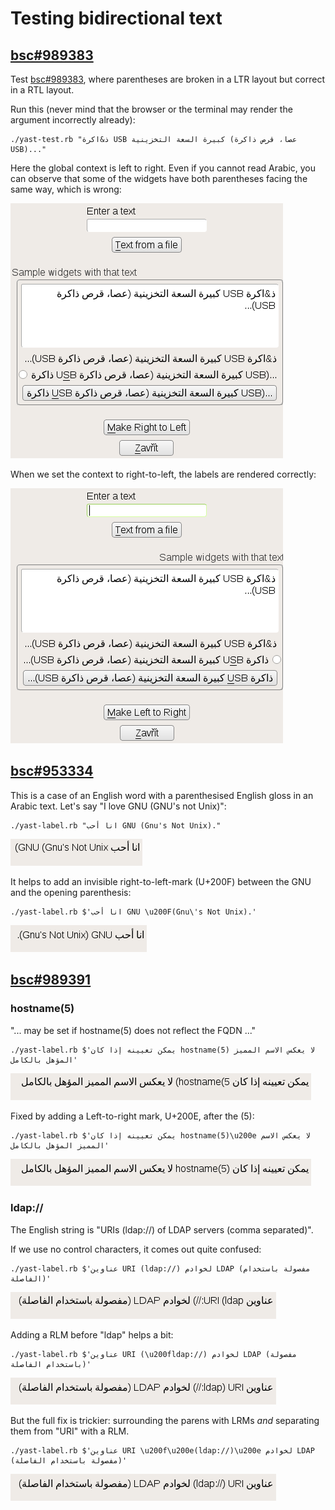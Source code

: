 # Testing bidirectional text

## [bsc#989383](https://bugzilla.suse.com/show_bug.cgi?id=989383)

Test [bsc#989383](https://bugzilla.suse.com/show_bug.cgi?id=989383), where
parentheses are broken in a LTR layout but correct in a RTL layout.

Run this (never mind that the browser or the terminal may render the argument
incorrectly already):

    ./yast-test.rb "ذ&اكرة USB كبيرة السعة التخزينية (عصا، قرص ذاكرة USB)..."

Here the global context is left to right. Even if you cannot read Arabic, you
can observe that some of the widgets have both parentheses facing the same
way, which is wrong:

![LTR, bad](screenshots/bidi-usb-ltr-bad.png)

When we set the context to right-to-left, the labels are rendered correctly:

![RTL, good](screenshots/bidi-usb-rtl-good.png)

## [bsc#953334](https://bugzilla.suse.com/show_bug.cgi?id=953334)

This is a case of an English word with a parenthesised English gloss in an
Arabic text. Let's say "I love GNU (GNU's not Unix)":

    ./yast-label.rb "انا أحب GNU (Gnu's Not Unix)."

![Without a RTL mark, bad](screenshots/bidi-gnu-bad.png)

It helps to add an invisible right-to-left-mark (U+200F)
between the GNU and the opening parenthesis:

    ./yast-label.rb $'انا أحب GNU \u200F(Gnu\'s Not Unix).'

![With a RTL mark, good](screenshots/bidi-gnu-good.png)

## [bsc#989391](https://bugzilla.suse.com/show_bug.cgi?id=989391)

### hostname(5)

"... may be set if hostname(5) does not reflect the FQDN ..."

    ./yast-label.rb $'يمكن تعيينه إذا كان hostname(5) لا يعكس الاسم المميز المؤهل بالكامل'

![Without a LTR mark, bad](screenshots/bidi-hostname5-bad.png)

Fixed by adding a Left-to-right mark, U+200E, after the (5):

    ./yast-label.rb $'يمكن تعيينه إذا كان hostname(5)\u200e لا يعكس الاسم المميز المؤهل بالكامل'

![With a LTR mark, good](screenshots/bidi-hostname5-good.png)

### ldap://

The English string is "URIs (ldap://) of LDAP servers (comma separated)".

If we use no control characters, it comes out quite confused:

    ./yast-label.rb $'عناوين URI (ldap://) لخوادم LDAP (مفصولة باستخدام الفاصلة)'

![LDAP, worse](screenshots/bidi-ldap-worse.png)

Adding a RLM before "ldap" helps a bit:

    ./yast-label.rb $'عناوين URI (\u200fldap://) لخوادم LDAP (مفصولة باستخدام الفاصلة)'

![LDAP, bad](screenshots/bidi-ldap-bad.png)

But the full fix is trickier: surrounding
the parens with LRMs *and* separating them from "URI" with a RLM.

    ./yast-label.rb $'عناوين URI \u200f\u200e(ldap://)\u200e لخوادم LDAP (مفصولة باستخدام الفاصلة)'

![LDAP, good](screenshots/bidi-ldap-good.png)
